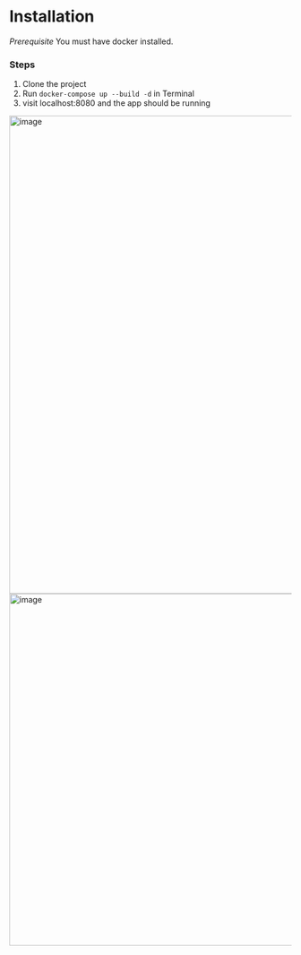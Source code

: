 # Installation

*Prerequisite*
You must have docker installed. 

### Steps
1. Clone the project
2. Run `docker-compose up --build -d` in Terminal
3. visit localhost:8080 and the app should be running


<img width="853" alt="image" src="https://github.com/user-attachments/assets/987ebe8e-4052-45d6-a7b9-150d0cf16a5d">

<img width="628" alt="image" src="https://github.com/user-attachments/assets/7c3da76c-f984-4c50-977f-f006b4e880ad">

